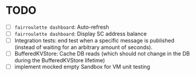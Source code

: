# TODO

- [ ] `fairroulette dashboard`: Auto-refresh
- [ ] `fairroulette dashboard`: Display SC address balance
- [ ] Integration tests: end test when a specific message is published (instead
      of waiting for an arbitrary amount of seconds).
- [ ] BufferedKVStore: Cache DB reads (which should not change in the DB during
      the BufferedKVStore lifetime)
- [ ] implement mocked empty Sandbox for VM unit testing 
